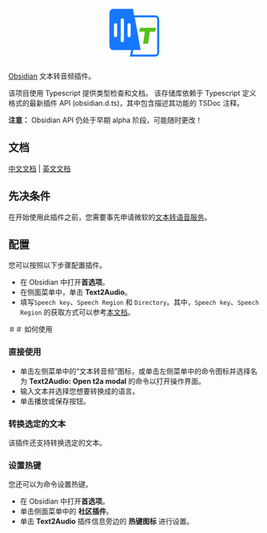 <h1 align="center" ><img width="100" src="./assets/icon.png" ali /></h1>

[Obsidian](https://obsidian.md) 文本转音频插件。

该项目使用 Typescript 提供类型检查和文档。
该存储库依赖于 Typescript 定义格式的最新插件 API (obsidian.d.ts)，其中包含描述其功能的 TSDoc 注释。

**注意：** Obsidian API 仍处于早期 alpha 阶段，可能随时更改！

## 文档

[中文文档](./README.zh.md) | [英文文档](./README.md)

## 先决条件

在开始使用此插件之前，您需要事先申请微软的[文本转语音服务](https://learn.microsoft.com/zh-cn/azure/ai-services/speech-service/index-text-to-speech)。

## 配置

您可以按照以下步骤配置插件。

- 在 Obsidian 中打开**首选项**。
- 在侧面菜单中，单击 **Text2Audio**。
- 填写`Speech key`、`Speech Region` 和 `Directory`。其中，`Speech key`、`Speech Region` 的获取方式可以参考[本文档](https://learn.microsoft.com/zh-cn/azure/ai-services/multi-service-resource?pivots=azportal&tabs=macos#get-the-keys-for-your-resource)。

＃＃ 如何使用

### 直接使用

- 单击左侧菜单中的“文本转音频”图标，或单击左侧菜单中的命令图标并选择名为 **Text2Audio: Open t2a modal** 的命令以打开操作界面。
- 输入文本并选择您想要转换成的语言。
- 单击播放或保存按钮。

### 转换选定的文本

该插件还支持转换选定的文本。

### 设置热键

您还可以为命令设置热键。

- 在 Obsidian 中打开**首选项**。
- 单击侧面菜单中的 **社区插件**。
- 单击 **Text2Audio** 插件信息旁边的 **热键图标** 进行设置。

